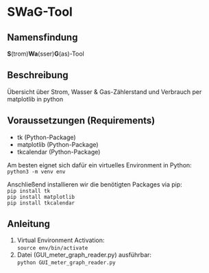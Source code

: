 # SWaG-Tool
## Namensfindung 
**S**(trom)**Wa**(sser)**G**(as)-Tool

## Beschreibung
Übersicht über Strom, Wasser &amp; Gas-Zählerstand und Verbrauch per matplotlib in python

## Voraussetzungen (Requirements)
- tk (Python-Package)
- matplotlib (Python-Package)
- tkcalendar (Python-Package)

Am besten eignet sich dafür ein virtuelles Environment in Python:\
`python3 -m venv env`

Anschließend installieren wir die benötigten Packages via pip: \
`pip install tk` \
`pip install matplotlib` \
`pip install tkcalendar`

## Anleitung
1. Virtual Environment Activation:\
`source env/bin/activate`
2. Datei (GUI_meter_graph_reader.py) ausführbar:\
`python GUI_meter_graph_reader.py`
